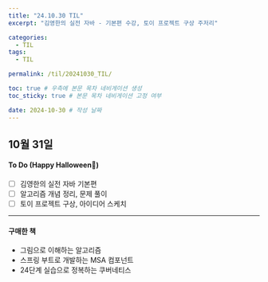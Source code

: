 ```yaml
---
title: "24.10.30 TIL"
excerpt: "김영한의 실전 자바 - 기본편 수강, 토이 프로젝트 구상 주저리"

categories:
  - TIL
tags:
  - TIL

permalink: /til/20241030_TIL/

toc: true # 우측에 본문 목차 네비게이션 생성
toc_sticky: true # 본문 목차 네비게이션 고정 여부

date: 2024-10-30 # 작성 날짜
---
```

## 10월 31일 

#### To Do (Happy Halloween🎃)
- [ ] 김영한의 실전 자바 기본편 
- [ ] 알고리즘 개념 정리, 문제 풀이
- [ ] 토이 프로젝트 구상, 아이디어 스케치

---

#### 구매한 책

- 그림으로 이해하는 알고리즘 
- 스프링 부트로 개발하는 MSA 컴포넌트
- 24단계 실습으로 정복하는 쿠버네티스